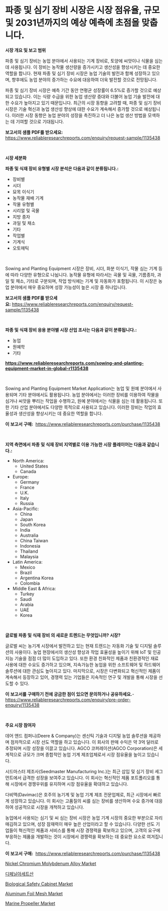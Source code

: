 <p><h1>파종 및 심기 장비 시장은 시장 점유율, 규모 및 2031년까지의 예상 예측에 초점을 맞춥니다.</h1></p><p><strong>시장 개요 및 보고 범위</strong></p>
<p><p>파종 및 심기 장비는 농업 분야에서 사용되는 기계 장비로, 토양에 씨앗이나 식물을 심는 데 사용됩니다. 이 장비는 농작물 생산량을 증가시키고 생산성을 향상시키는 데 중요한 역할을 합니다. 현재 파종 및 심기 장비 시장은 농업 기술의 발전과 함께 성장하고 있으며, 향후에도 농업 분야의 증가하는 수요에 대응하여 더욱 발전할 것으로 전망됩니다.</p><p>파종 및 심기 장비 시장은 예측 기간 동안 연평균 성장률이 6.5%로 증가할 것으로 예상되고 있습니다. 이는 식량 수급을 위한 농업 생산량 증대와 더불어 농업 기술 발전에 대한 수요가 높아지고 있기 때문입니다. 최근의 시장 동향을 고려할 때, 파종 및 심기 장비 시장은 기술 혁신과 농업 생산성 향상에 대한 수요가 계속해서 증가할 것으로 예상됩니다. 이러한 시장 동향은 농업 분야의 성장을 촉진하고 더 나은 농업 생산 방법을 모색하는 데 기여할 것으로 기대됩니다.</p></p>
<p><strong>보고서의 샘플 PDF를 받으세요:</strong> <a href="https://www.reliableresearchreports.com/enquiry/request-sample/1135438">https://www.reliableresearchreports.com/enquiry/request-sample/1135438</a></p>
<p>&nbsp;</p>
<p><strong>시장 세분화</strong></p>
<p><strong>파종 및 식재 장비 유형별 시장 분석은 다음과 같이 분류됩니다.:</strong></p>
<p><ul><li>장비별</li><li>시더</li><li>묘목 이식기</li><li>농작물 재배 기계</li><li>작물 유형별</li><li>시리얼 및 곡물</li><li>지방 종자</li><li>과일 및 채소</li><li>기타</li><li>작업별</li><li>기계식</li><li>오토매틱</li></ul></p>
<p>&nbsp;</p>
<p><p>Sowing and Planting Equipment 시장은 장비, 시더, 화분 이식기, 작물 심는 기계 등에 따라 다양한 유형으로 나뉩니다. 농작물 유형에 따라서는 곡물 및 곡물, 기름종자, 과일 및 채소, 기타로 구분되며, 작업 방식에는 기계 및 자동화가 포함됩니다. 이 시장은 농업 분야에서 매우 중요하며 성장 가능성이 높은 시장 중 하나입니다.</p></p>
<p><strong>보고서의 샘플 PDF를 받으세요:</strong>&nbsp;<a href="https://www.reliableresearchreports.com/enquiry/request-sample/1135438">https://www.reliableresearchreports.com/enquiry/request-sample/1135438</a></p>
<p>&nbsp;</p>
<p><strong> 파종 및 식재 장비 응용 분야별 시장 산업 조사는 다음과 같이 분류됩니다.:</strong></p>
<p><ul><li>농업</li><li>원예학</li><li>기타</li></ul></p>
<p><strong><a href="https://www.reliableresearchreports.com/sowing-and-planting-equipment-market-in-global-r1135438">https://www.reliableresearchreports.com/sowing-and-planting-equipment-market-in-global-r1135438</a></strong></p>
<p>&nbsp;</p>
<p><p>Sowing and Planting Equipment Market Application는 농업 및 원예 분야에서 사용되며 기타 분야에서도 활용됩니다. 농업 분야에서는 이러한 장비를 이용하여 작물을 심거나 씨앗을 뿌리는 작업을 수행하고, 원예 분야에서는 식물을 심는 데 활용됩니다. 또한 기타 산업 분야에서도 다양한 목적으로 사용되고 있습니다. 이러한 장비는 작업의 효율성과 생산성을 향상시키는 데 중요한 역할을 합니다.</p></p>
<p><strong>이 보고서 구매:</strong>&nbsp; <a href="https://www.reliableresearchreports.com/purchase/1135438">https://www.reliableresearchreports.com/purchase/1135438</a></p>
<p>&nbsp;</p>
<p><strong>지역 측면에서 파종 및 식재 장비 지역별로 이용 가능한 시장 플레이어는 다음과 같습니다.:</strong></p>
<p><ul>
    <li>
        North America:
        <ul>
            <li>United States</li>
            <li>Canada</li>
        </ul>
    </li>
    <li>
        Europe:
        <ul>
            <li>Germany</li>
            <li>France</li>
            <li>U.K.</li>
            <li>Italy</li>
            <li>Russia</li>
        </ul>
    </li>
    <li>
        Asia-Pacific:
        <ul>
            <li>China</li>
            <li>Japan</li>
            <li>South Korea</li>
            <li>India</li>
            <li>Australia</li>
            <li>China Taiwan</li>
            <li>Indonesia</li>
            <li>Thailand</li>
            <li>Malaysia</li>
        </ul>
    </li>
    <li>
        Latin America:
        <ul>
            <li>Mexico</li>
            <li>Brazil</li>
            <li>Argentina Korea</li>
            <li>Colombia</li>
        </ul>
    </li>
    <li>
        Middle East & Africa:
        <ul>
            <li>Turkey</li>
            <li>Saudi</li>
            <li>Arabia</li>
            <li>UAE</li>
            <li>Korea</li>
        </ul>
    </li>
    </ul></p>
<p>&nbsp;</p>
<p><strong>글로벌 파종 및 식재 장비 의 새로운 트렌드는 무엇입니까? 시장?</strong></p>
<p><p>글로벌 씨는 농기계 시장에서 발전하고 있는 현재 트렌드는 자동화 기술 및 디지털 솔루션의 사용이다. 농업 현장에서의 생산성 향상과 작업 효율성을 높이기 위해 IoT 및 인공지능 기술을 점점 더 많이 도입하고 있다. 또한 환경 친화적인 제품과 친환경적인 재료 사용에 대한 수요도 증가하고 있으며, 지속가능한 농업을 위한 소프트웨어 및 하드웨어 솔루션에 대한 관심도 높아지고 있다. 마지막으로, 시장은 다변화되고 혁신적인 제품이 계속해서 등장하고 있어, 경쟁력 있는 기업들은 지속적인 연구 및 개발을 통해 시장을 선도할 수 있다.</p></p>
<p><strong>이 보고서를 구매하기 전에 궁금한 점이 있으면 문의하거나 공유하세요.</strong>- <a href="https://www.reliableresearchreports.com/enquiry/pre-order-enquiry/1135438">https://www.reliableresearchreports.com/enquiry/pre-order-enquiry/1135438</a></p>
<p>&nbsp;</p>
<p><strong>주요 시장 참여자</strong></p>
<p><p>데어 앤드 컴퍼니(Deere & Company)는 센신틱 기술과 디지털 농업 솔루션을 제공하며 점차적으로 시장 선도 역할을 하고 있습니다. 이 회사의 판매 수익은 약 3억 달러로 추정되며 시장 성장을 이끌고 있습니다. AGCO 코퍼레이션(AGCO Corporation)은 세계적으로 규모가 크며 종합적인 농업 기계 제조업체로서 시장 점유율을 높이고 있습니다.</p><p>시드마스터 제조사(Seedmaster Manufacturing Inc.)는 최근 삽입 및 심기 장비 세그먼트에서 급격한 성장을 보여주고 있습니다. 이 회사는 혁신적인 제품 포트폴리오를 통해 시장에서 경쟁우위를 유지하며 시장 점유율을 확대하고 있습니다. </p><p>다비맥(Davimac)은 호주의 농기계 및 농업 기계 제조 전문업체로, 최근 시장에서 빠르게 성장하고 있습니다. 이 회사는 고품질의 씨를 심는 장비를 생산하며 수요 증가에 대응하여 성공적으로 시장을 개척하고 있습니다.</p><p>농업에서 사용되는 심기 및 씨 심는 장비 시장은 농업 기계 시장의 중요한 부분으로 자리매김하고 있으며, 성장 잠재력이 매우 높은 산업이라고 할 수 있습니다. 다양한 선도 기업들이 혁신적인 제품과 서비스를 통해 시장 경쟁력을 확보하고 있으며, 고객의 요구에 부응하는 제품을 개발하는 것이 시장에서 경쟁력을 확보하는 데 중요한 요소로 여겨집니다.</p></p>
<p><strong>이 보고서 구매:</strong>&nbsp;&nbsp;<a href="https://www.reliableresearchreports.com/purchase/1135438">https://www.reliableresearchreports.com/purchase/1135438</a></p>
<p><p><a href="https://issuu.com/reportprime-2/docs/nickel-chromium-molybdenum-alloy-market-size-2030.">Nickel Chromium Molybdenum Alloy Market</a></p><p><a href="https://github.com/vskv4779xr1/Market-Research-Report-List-1/blob/main/705640426692.md">디페닐아세트산</a></p><p><a href="https://github.com/mahnoor2003/Market-Research-Report-List-4/blob/main/biological-safety-cabinet-market.md">Biological Safety Cabinet Market</a></p><p><a href="https://issuu.com/reportprime-2/docs/aluminum-foil-mesh-market-size-2030.pptx">Aluminum Foil Mesh Market</a></p><p><a href="https://github.com/juancolorado15/Market-Research-Report-List-2/blob/main/marine-propeller-market.md">Marine Propeller Market</a></p></p>